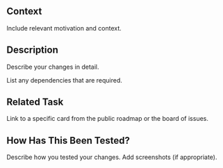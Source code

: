 ## Context

Include relevant motivation and context.

## Description

Describe your changes in detail.

List any dependencies that are required.

## Related Task

Link to a specific card from the public roadmap or the board of issues.

## How Has This Been Tested?

Describe how you tested your changes.
Add screenshots (if appropriate).
